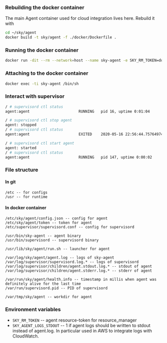 ### Rebuilding the docker container

The main Agent container used for cloud integration lives here. Rebuild it with

```sh
cd ~/sky/agent
docker build -t sky/agent -f ./docker/Dockerfile .
```

### Running the docker container

```sh
docker run -dit --rm --network=host --name sky-agent -e SKY_RM_TOKEN=docker-token sky/agent
```

### Attaching to the docker container

```sh
docker exec -ti sky-agent /bin/sh
```

### Interact with supervisor

```sh
/ # supervisord ctl status
agent:agent                      RUNNING   pid 16, uptime 0:01:04
```

```sh
/ # supervisord ctl stop agent
agent: stopped
/ # supervisord ctl status
agent:agent                      EXITED    2020-05-16 22:56:44.757649749 +0000 UTC m=+248.722554191
```

```sh
/ # supervisord ctl start agent
agent: started
/ # supervisord ctl status
agent:agent                      RUNNING   pid 147, uptime 0:00:02
```

### File structure

#### In git
```text
/etc -- for configs
/usr -- for runtime
```

#### In docker container
```text
/etc/sky/agent/config.json -- config for agent
/etc/sky/agent/token -- token for agent
/etc/supervisor/supervisord.conf -- config for supervisord

/usr/bin/sky-agent -- agent binary
/usr/bin/supervisord -- supervisord binary

/usr/lib/sky/agent/run.sh -- launcher for agent

/var/log/sky/agent/agent.log -- logs of sky-agent
/var/log/supervisor/supervisord.log.* -- logs of supervisord
/var/log/supervisor/children/agent.stdout.log.* -- stdout of agent
/var/log/supervisor/children/agent.stderr.log.* -- stderr of agent

/var/run/sky/agent/health.info -- timestamp in millis when agent was definitely alive for the last time
/var/run/supervisord.pid -- PID of supervisord

/var/tmp/sky/agent -- workdir for agent
```

### Environment variables

- `SKY_RM_TOKEN` -- agent resource-token for resource_manager
- `SKY_AGENT_LOGS_STDOUT` -- 1 if agent logs should be written to stdout instead of agent.log.
In particular used in AWS to integrate logs with CloudWatch.
